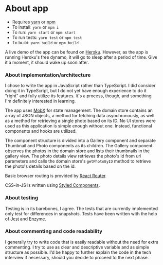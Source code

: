 # About app
- Requires [yarn](https://classic.yarnpkg.com/en/docs/cli/install/) or [npm](https://www.npmjs.com/) 
- To install: `yarn` or `npm i`
- To run: `yarn start` or `npm start`
- To run tests: `yarn test` or `npm test`
- To build: `yarn build` or `npm build`

A live demo of the app can be found on [Heroku](https://photobrowser-arai.herokuapp.com/). However, as the app is running Heroku's free dynamo, it will go to sleep after a period of time. Give it a moment, it should wake up soon after.

### About implementation/architecture
I chose to write the app in JavaScript rather than TypeScript. I did consider doing it in TypeScript, but I do not yet have enough experience to do it "right" and fully utilize its features. It's a process, though, and something I'm definitely interested in learning.

The app uses [MobX](https://mobx.js.org/README.html) for state management. The domain store contains an array of JSON objects, a method for fetching data asynchronously, as well as a method for retrieving a single photo based on its ID. No UI stores were used as this application is simple enough without one. Instead, functional components and hooks are utilized.

The component structure is divided into a Gallery component and separate Thumbnail and Photo components as its children. The Gallery component observes the photos in the domain store and lists their thumbnails in the gallery view. The photo details view retrieves the photo's id from url parameters and calls the domain store's `getPhotoByID` method to retrieve the photo's details based on the id.

Basic browser routing is provided by [React Router](https://reactrouter.com/).

CSS-in-JS is written using [Styled Components](https://styled-components.com/).

### About testing
Testing is in its barebones, I agree. The tests that are currently implemented only test for differences in snapshots. Tests have been written with the help of [Jest](https://jestjs.io/) and [Enzyme](https://enzymejs.github.io/enzyme/).

### About commenting and code readability
I generally try to write code that is easily readable without the need for extra commenting. I try to use as clear and descriptive variable and as simple structure as possible. I'd be happy to further explain the code in the tech interview if necessary, should you decide to proceed to the next phase.
